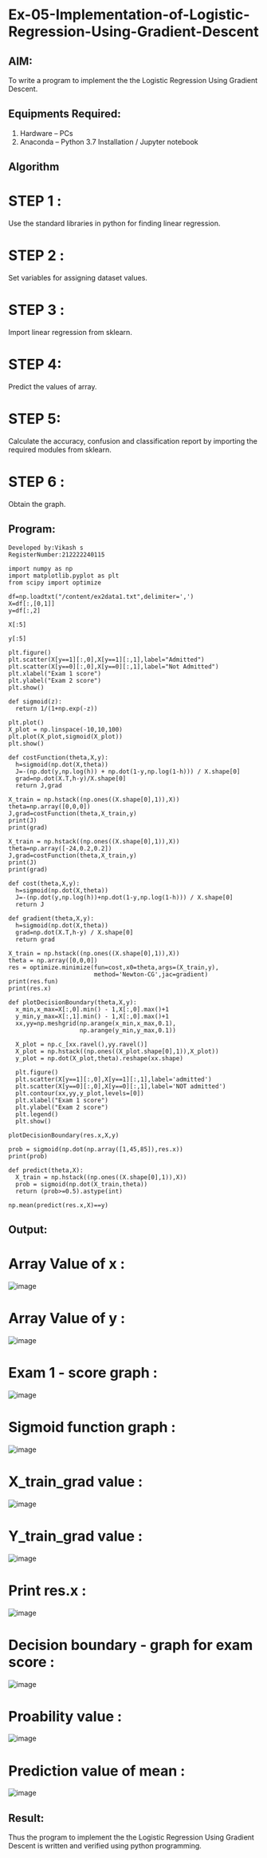 # Ex-05-Implementation-of-Logistic-Regression-Using-Gradient-Descent

## AIM:
To write a program to implement the the Logistic Regression Using Gradient Descent.

## Equipments Required:
1. Hardware – PCs
2. Anaconda – Python 3.7 Installation / Jupyter notebook

## Algorithm
# STEP 1 :
Use the standard libraries in python for finding linear regression.

# STEP 2 :
Set variables for assigning dataset values.

# STEP 3 :
Import linear regression from sklearn.

# STEP 4:
Predict the values of array.

# STEP 5:
Calculate the accuracy, confusion and classification report by importing the required modules from sklearn.

# STEP 6 :
Obtain the graph.

## Program:
```
Developed by:Vikash s 
RegisterNumber:212222240115
```
```
import numpy as np
import matplotlib.pyplot as plt
from scipy import optimize

df=np.loadtxt("/content/ex2data1.txt",delimiter=',')
X=df[:,[0,1]]
y=df[:,2]

X[:5]

y[:5]

plt.figure()
plt.scatter(X[y==1][:,0],X[y==1][:,1],label="Admitted")
plt.scatter(X[y==0][:,0],X[y==0][:,1],label="Not Admitted")
plt.xlabel("Exam 1 score")
plt.ylabel("Exam 2 score")
plt.show()

def sigmoid(z):
  return 1/(1+np.exp(-z))

plt.plot()
X_plot = np.linspace(-10,10,100)
plt.plot(X_plot,sigmoid(X_plot))
plt.show()

def costFunction(theta,X,y):
  h=sigmoid(np.dot(X,theta))
  J=-(np.dot(y,np.log(h)) + np.dot(1-y,np.log(1-h))) / X.shape[0]
  grad=np.dot(X.T,h-y)/X.shape[0]
  return J,grad

X_train = np.hstack((np.ones((X.shape[0],1)),X))
theta=np.array([0,0,0])
J,grad=costFunction(theta,X_train,y)
print(J)
print(grad)

X_train = np.hstack((np.ones((X.shape[0],1)),X))
theta=np.array([-24,0.2,0.2])
J,grad=costFunction(theta,X_train,y)
print(J)
print(grad)

def cost(theta,X,y):
  h=sigmoid(np.dot(X,theta))
  J=-(np.dot(y,np.log(h))+np.dot(1-y,np.log(1-h))) / X.shape[0]
  return J

def gradient(theta,X,y):
  h=sigmoid(np.dot(X,theta))
  grad=np.dot(X.T,h-y) / X.shape[0]
  return grad

X_train = np.hstack((np.ones((X.shape[0],1)),X))
theta = np.array([0,0,0])
res = optimize.minimize(fun=cost,x0=theta,args=(X_train,y),
                        method='Newton-CG',jac=gradient)
print(res.fun)
print(res.x)

def plotDecisionBoundary(theta,X,y):
  x_min,x_max=X[:,0].min() - 1,X[:,0].max()+1
  y_min,y_max=X[:,1].min() - 1,X[:,0].max()+1
  xx,yy=np.meshgrid(np.arange(x_min,x_max,0.1),
                    np.arange(y_min,y_max,0.1))

  X_plot = np.c_[xx.ravel(),yy.ravel()]
  X_plot = np.hstack((np.ones((X_plot.shape[0],1)),X_plot))
  y_plot = np.dot(X_plot,theta).reshape(xx.shape)

  plt.figure()
  plt.scatter(X[y==1][:,0],X[y==1][:,1],label='admitted')
  plt.scatter(X[y==0][:,0],X[y==0][:,1],label='NOT admitted')
  plt.contour(xx,yy,y_plot,levels=[0])
  plt.xlabel("Exam 1 score")
  plt.ylabel("Exam 2 score")
  plt.legend()
  plt.show()

plotDecisionBoundary(res.x,X,y)

prob = sigmoid(np.dot(np.array([1,45,85]),res.x))
print(prob)

def predict(theta,X):
  X_train = np.hstack((np.ones((X.shape[0],1)),X))
  prob = sigmoid(np.dot(X_train,theta))
  return (prob>=0.5).astype(int)

np.mean(predict(res.x,X)==y)
```
## Output:
# Array Value of x :
![image](https://github.com/Yogabharathi3/-Implementation-of-Logistic-Regression-Using-Gradient-Descent/assets/118899387/3317bcb2-390d-4c19-aacc-4a55b97153c0)

# Array Value of y :
![image](https://github.com/Yogabharathi3/-Implementation-of-Logistic-Regression-Using-Gradient-Descent/assets/118899387/b855d8c3-c45c-45a7-94cf-df16ee7de5fd)

# Exam 1 - score graph :
![image](https://github.com/Yogabharathi3/-Implementation-of-Logistic-Regression-Using-Gradient-Descent/assets/118899387/1cb89d3d-5dba-4507-8878-2885d022404c)

# Sigmoid function graph :
![image](https://github.com/Yogabharathi3/-Implementation-of-Logistic-Regression-Using-Gradient-Descent/assets/118899387/0c9c3a77-74cc-478a-a7d1-071738edc59b)

# X_train_grad value :
![image](https://github.com/Yogabharathi3/-Implementation-of-Logistic-Regression-Using-Gradient-Descent/assets/118899387/e3463c83-de90-4d51-8af7-d36162072e04)

# Y_train_grad value :
![image](https://github.com/Yogabharathi3/-Implementation-of-Logistic-Regression-Using-Gradient-Descent/assets/118899387/ec8b364c-aa07-46af-b982-14f9866ef2cc)

# Print res.x :
![image](https://github.com/Yogabharathi3/-Implementation-of-Logistic-Regression-Using-Gradient-Descent/assets/118899387/3aa9e70a-6ff2-438e-ae9b-07bc57c67996)

# Decision boundary - graph for exam score :
![image](https://github.com/Yogabharathi3/-Implementation-of-Logistic-Regression-Using-Gradient-Descent/assets/118899387/a3c98b85-5d1a-4f5d-a95d-299fb86370ca)

# Proability value :
![image](https://github.com/Yogabharathi3/-Implementation-of-Logistic-Regression-Using-Gradient-Descent/assets/118899387/d829bc2c-af95-4016-9573-64154cb49ef0)

# Prediction value of mean :
![image](https://github.com/Yogabharathi3/-Implementation-of-Logistic-Regression-Using-Gradient-Descent/assets/118899387/33d5000c-494f-4dcc-a6fb-caa749e3c8db)

## Result:
Thus the program to implement the the Logistic Regression Using Gradient Descent is written and verified using python programming.



